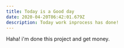 ```yaml
---
title: Today is a Good day
date: 2020-04-20T06:42:01.679Z
description: Today work inprocess has done!
---
```

Haha! i'm done this project and get money.